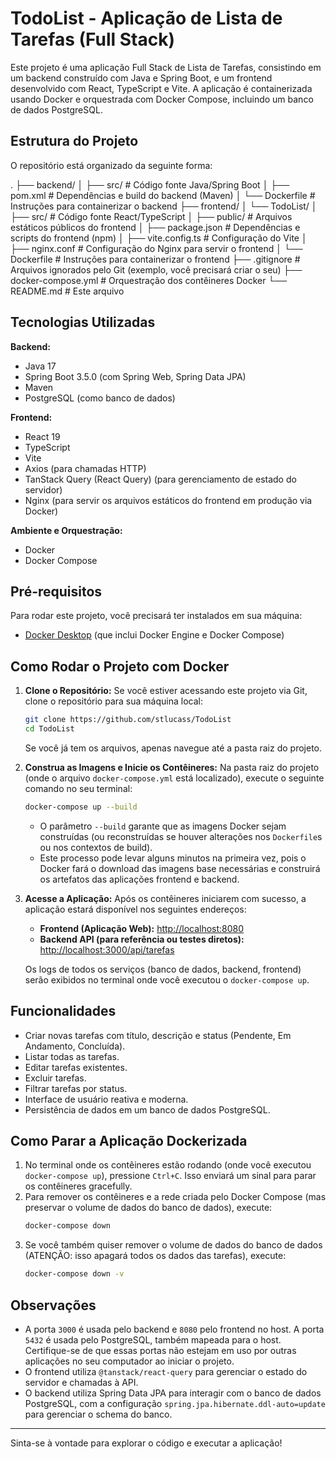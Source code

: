 # TodoList - Aplicação de Lista de Tarefas (Full Stack)

Este projeto é uma aplicação Full Stack de Lista de Tarefas, consistindo em um backend construído com Java e Spring Boot, e um frontend desenvolvido com React, TypeScript e Vite. A aplicação é containerizada usando Docker e orquestrada com Docker Compose, incluindo um banco de dados PostgreSQL.

## Estrutura do Projeto

O repositório está organizado da seguinte forma:

.
├── backend/
│   ├── src/                     # Código fonte Java/Spring Boot
│   ├── pom.xml                  # Dependências e build do backend (Maven)
│   └── Dockerfile               # Instruções para containerizar o backend
├── frontend/
│   └── TodoList/
│       ├── src/                 # Código fonte React/TypeScript
│       ├── public/              # Arquivos estáticos públicos do frontend
│       ├── package.json         # Dependências e scripts do frontend (npm)
│       ├── vite.config.ts       # Configuração do Vite
│       ├── nginx.conf           # Configuração do Nginx para servir o frontend
│       └── Dockerfile           # Instruções para containerizar o frontend
├── .gitignore                   # Arquivos ignorados pelo Git (exemplo, você precisará criar o seu)
├── docker-compose.yml           # Orquestração dos contêineres Docker
└── README.md                    # Este arquivo



## Tecnologias Utilizadas

**Backend:**
* Java 17
* Spring Boot 3.5.0 (com Spring Web, Spring Data JPA)
* Maven
* PostgreSQL (como banco de dados)

**Frontend:**
* React 19
* TypeScript
* Vite
* Axios (para chamadas HTTP)
* TanStack Query (React Query) (para gerenciamento de estado do servidor)
* Nginx (para servir os arquivos estáticos do frontend em produção via Docker)

**Ambiente e Orquestração:**
* Docker
* Docker Compose

## Pré-requisitos

Para rodar este projeto, você precisará ter instalados em sua máquina:
* [Docker Desktop](https://www.docker.com/products/docker-desktop/) (que inclui Docker Engine e Docker Compose)

## Como Rodar o Projeto com Docker

1.  **Clone o Repositório:**
    Se você estiver acessando este projeto via Git, clone o repositório para sua máquina local:
    ```bash
    git clone https://github.com/stlucass/TodoList
    cd TodoList
    ```
    Se você já tem os arquivos, apenas navegue até a pasta raiz do projeto.

2.  **Construa as Imagens e Inicie os Contêineres:**
    Na pasta raiz do projeto (onde o arquivo `docker-compose.yml` está localizado), execute o seguinte comando no seu terminal:
    ```bash
    docker-compose up --build
    ```
    * O parâmetro `--build` garante que as imagens Docker sejam construídas (ou reconstruídas se houver alterações nos `Dockerfile`s ou nos contextos de build).
    * Este processo pode levar alguns minutos na primeira vez, pois o Docker fará o download das imagens base necessárias e construirá os artefatos das aplicações frontend e backend.

3.  **Acesse a Aplicação:**
    Após os contêineres iniciarem com sucesso, a aplicação estará disponível nos seguintes endereços:
    * **Frontend (Aplicação Web):** [http://localhost:8080](http://localhost:8080)
    * **Backend API (para referência ou testes diretos):** [http://localhost:3000/api/tarefas](http://localhost:3000/api/tarefas)

    Os logs de todos os serviços (banco de dados, backend, frontend) serão exibidos no terminal onde você executou o `docker-compose up`.

## Funcionalidades

* Criar novas tarefas com título, descrição e status (Pendente, Em Andamento, Concluída).
* Listar todas as tarefas.
* Editar tarefas existentes.
* Excluir tarefas.
* Filtrar tarefas por status.
* Interface de usuário reativa e moderna.
* Persistência de dados em um banco de dados PostgreSQL.

## Como Parar a Aplicação Dockerizada

1.  No terminal onde os contêineres estão rodando (onde você executou `docker-compose up`), pressione `Ctrl+C`. Isso enviará um sinal para parar os contêineres gracefully.
2.  Para remover os contêineres e a rede criada pelo Docker Compose (mas preservar o volume de dados do banco de dados), execute:
    ```bash
    docker-compose down
    ```
3.  Se você também quiser remover o volume de dados do banco de dados (ATENÇÃO: isso apagará todos os dados das tarefas), execute:
    ```bash
    docker-compose down -v
    ```

## Observações

* A porta `3000` é usada pelo backend e `8080` pelo frontend no host. A porta `5432` é usada pelo PostgreSQL, também mapeada para o host. Certifique-se de que essas portas não estejam em uso por outras aplicações no seu computador ao iniciar o projeto.
* O frontend utiliza `@tanstack/react-query` para gerenciar o estado do servidor e chamadas à API.
* O backend utiliza Spring Data JPA para interagir com o banco de dados PostgreSQL, com a configuração `spring.jpa.hibernate.ddl-auto=update` para gerenciar o schema do banco.

---

Sinta-se à vontade para explorar o código e executar a aplicação!
